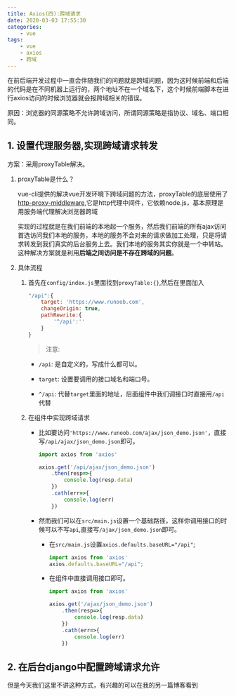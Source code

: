 ```yaml
---
title: Axios(四):跨域请求
date: 2020-03-03 17:55:30
categories:
    - vue
tags:
    - vue
    - axios
    - 跨域
---
```

在前后端开发过程中一直会伴随我们的问题就是跨域问题，因为这时候前端和后端的代码是在不同机器上运行的，两个地址不在一个域名下，这个时候前端脚本在进行axios访问的时候浏览器就会报跨域相关的错误。

原因：浏览器的同源策略不允许跨域访问，所谓同源策略是指协议、域名、端口相同。

## 1. 设置代理服务器,实现跨域请求转发

方案：采用proxyTable解决。

1. proxyTable是什么？

    vue-cli提供的解决vue开发环境下跨域问题的方法，proxyTable的底层使用了[http-proxy-middleware](https://github.com/chimurai/http-proxy-middleware),它是http代理中间件，它依赖node.js，基本原理是用服务端代理解决浏览器跨域

    实现的过程就是在我们前端的本地起一个服务，然后我们前端的所有ajax访问首选访问我们本地的服务，本地的服务不会对来的请求做加工处理，只是将请求转发到我们真实的后台服务上去。我们本地的服务其实你就是一个中转站。这种解决方案就是利用**后端之间访问是不存在跨域的问题**。

2. 具体流程

    1. 首先在`config/index.js`里面找到`proxyTable:{}`,然后在里面加入

        ```javascript
        "/api":{
            target: 'https://www.runoob.com',
            changeOrigin: true,
            pathRewrite:{
                '^/api':''
            }
        }
        ```

        >注意:

        - `/api`: 是自定义的，写成什么都可以。

        - `target`: 设置要调用的接口域名和端口号。

        - `^/api`: 代替`target`里面的地址，后面组件中我们调接口时直接用`/api`代替

    2. 在组件中实现跨域请求

        - 比如要访问`'https://www.runoob.com/ajax/json_demo.json'`，直接写`/api/ajax/json_demo.json`即可。

            ```javascript
            import axios from 'axios'

            axios.get('/api/ajax/json_demo.json')
                .then(resp=>{
                    console.log(resp.data)
                })
                .cath(err=>{
                    console.log(err)
                })
            ```

        - 然而我们可以在`src/main.js`设置一个基础路径，这样你调用接口的时候可以不写`api`,直接写`/ajax/json_demo.json`即可。

            - 在`src/main.js`设置`axios.defaults.baseURL="/api"`;

                ```javascript
                import axios from 'axios'
                axios.defaults.baseURL="/api";
                ```

            - 在组件中直接调用接口即可。

                ```javascript
                import axios from 'axios'

                axios.get('/ajax/json_demo.json')
                    .then(resp=>{
                        console.log(resp.data)
                    })
                    .cath(err=>{
                        console.log(err)
                    })
                ```

## 2. 在后台django中配置跨域请求允许

但是今天我们这里不讲这种方式，有兴趣的可以在我的另一篇博客看到
